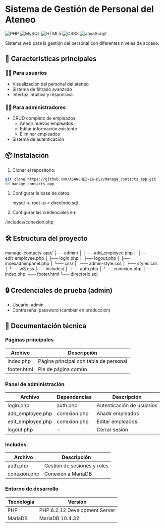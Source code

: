 # Sistema de Gestión de Personal del Ateneo

![PHP](https://img.shields.io/badge/PHP-777BB4?style=for-the-badge&logo=php&logoColor=white)
![MySQL](https://img.shields.io/badge/MySQL-005C84?style=for-the-badge&logo=mysql&logoColor=white)
![HTML5](https://img.shields.io/badge/HTML5-E34F26?style=for-the-badge&logo=html5&logoColor=white)
![CSS3](https://img.shields.io/badge/CSS3-1572B6?style=for-the-badge&logo=css3&logoColor=white)
![JavaScript](https://img.shields.io/badge/JavaScript-F7DF1E?style=for-the-badge&logo=javascript&logoColor=black)

Sistema web para la gestión del personal con diferentes niveles de acceso.

## 🚀 Características principales

### 👨‍💻 Para usuarios

- Visualización del personal del ateneo
- Sistema de filtrado avanzado
- Interfaz intuitiva y responsiva

### 👨‍💼 Para administradores

- CRUD completo de empleados
  - Añadir nuevos empleados
  - Editar información existente
  - Eliminar empleados
- Sistema de autenticación

## 📦 Instalación

1. Clonar el repositorio:

```bash
git clone https://github.com/ASANCHEZ-16-DEV/manage_contacts_app.git
cd manage_contacts_app
```

1. Configurar la base de datos:

   mysql -u root -p < directorio.sql
2. Configurar las credenciales en:

/includes/conexion.php

## 🛠️ Estructura del proyecto

manage-contacts-app/
├── admin/
│   ├── add_employee.php
│   ├── edit_employee.php
│   ├── login.php
│   ├── logout.php
│   ├── indexadminpanel.php
│   └── css/
│       ├── admin-style.css
│       ├── styles.css
│       └── w3.css
├── includes/
│   ├── auth.php
│   └── conexion.php
├── index.php
├── footer.html
└── directorio.sql

## 🔒 Credenciales de prueba (admin)

* Usuario: admin
* Contraseña: password (cambiar en producción)

## 📄 Documentación técnica

### Páginas principales

| Archivo     | Descripción                            |
| ----------- | --------------------------------------- |
| index.php   | Página principal con tabla de personal |
| footer.html | Pie de página común                   |

### Panel de administración

| Archivo           | Dependencias | Descripción               |
| ----------------- | ------------ | -------------------------- |
| login.php         | auth.php     | Autenticación de usuarios |
| add_employee.php  | conexion.php | Añadir empleados          |
| edit_employee.php | conexion.php | Editar empleados           |
| logout.php        | -            | Cerrar sesión             |

### Includes

| Archivo      | Descripción                 |
| ------------ | ---------------------------- |
| auth.php     | Gestión de sesiones y roles |
| conexion.php | Conexión a MariaDB          |


### Entorno de desarrollo

| Tecnologia | Versión                      |
| ---------- | ----------------------------- |
| PHP        | PHP 8.2.12 Development Server |
| MariaDB    | MariaDB 10.4.32               |
